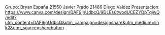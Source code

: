 Grupo:
Bryan España 21550
Javier Prado 21486
Diego Valdez
Presentacion: https://www.canva.com/design/DAF9jnUdbcQ/9DLEs6twodUCEZYDpTqjwQ/edit?utm_content=DAF9jnUdbcQ&utm_campaign=designshare&utm_medium=link2&utm_source=sharebutton
